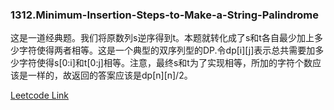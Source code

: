 ### 1312.Minimum-Insertion-Steps-to-Make-a-String-Palindrome

这是一道经典题。我们将原数列s逆序得到t。本题就转化成了s和t各自最少加上多少字符使得两者相等。这是一个典型的双序列型的DP.令dp[i][j]表示总共需要加多少字符使得s[0:i]和t[0:j]相等。注意，最终s和t为了实现相等，所加的字符个数应该是一样的，故返回的答案应该是dp[n][n]/2。


[Leetcode Link](https://leetcode.com/problems/minimum-insertion-steps-to-make-a-string-palindrome)